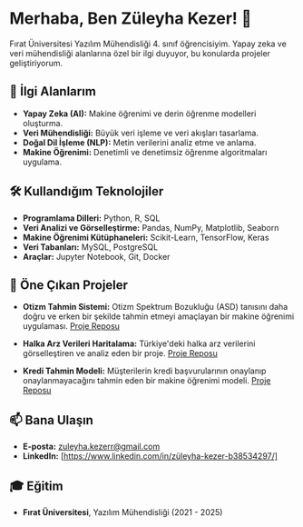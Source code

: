 # Merhaba, Ben Züleyha Kezer! 👋

Fırat Üniversitesi Yazılım Mühendisliği 4. sınıf öğrencisiyim. Yapay zeka ve veri mühendisliği alanlarına özel bir ilgi duyuyor, bu konularda projeler geliştiriyorum.

## 🚀 İlgi Alanlarım

- **Yapay Zeka (AI):** Makine öğrenimi ve derin öğrenme modelleri oluşturma.
- **Veri Mühendisliği:** Büyük veri işleme ve veri akışları tasarlama.
- **Doğal Dil İşleme (NLP):** Metin verilerini analiz etme ve anlama.
- **Makine Öğrenimi:** Denetimli ve denetimsiz öğrenme algoritmaları uygulama.

## 🛠️ Kullandığım Teknolojiler

- **Programlama Dilleri:** Python, R, SQL
- **Veri Analizi ve Görselleştirme:** Pandas, NumPy, Matplotlib, Seaborn
- **Makine Öğrenimi Kütüphaneleri:** Scikit-Learn, TensorFlow, Keras
- **Veri Tabanları:** MySQL, PostgreSQL
- **Araçlar:** Jupyter Notebook, Git, Docker

## 📝 Öne Çıkan Projeler

- **Otizm Tahmin Sistemi:** Otizm Spektrum Bozukluğu (ASD) tanısını daha doğru ve erken bir şekilde tahmin etmeyi amaçlayan bir makine öğrenimi uygulaması. [Proje Reposu](https://github.com/zuleyhakezerr/Autism-Prediction)

- **Halka Arz Verileri Haritalama:** Türkiye'deki halka arz verilerini görselleştiren ve analiz eden bir proje. [Proje Reposu](https://github.com/zuleyhakezerr/HalkaArzTrMap)

- **Kredi Tahmin Modeli:** Müşterilerin kredi başvurularının onaylanıp onaylanmayacağını tahmin eden bir makine öğrenimi modeli. [Proje Reposu](https://github.com/zuleyhakezerr/KREDI-TAHMIN)

## 📫 Bana Ulaşın

- **E-posta:** zuleyha.kezerr@gmail.com
- **LinkedIn:** [https://www.linkedin.com/in/züleyha-kezer-b38534297/]

## 🎓 Eğitim

- **Fırat Üniversitesi**, Yazılım Mühendisliği (2021 - 2025)


